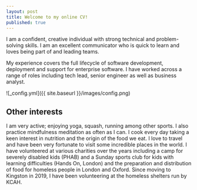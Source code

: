 ```yaml
---
layout: post
title: Welcome to my online CV!
published: true
---
```


I am a confident, creative individual with strong technical and problem-solving skills. I am an excellent communicator who is quick to learn and loves being part of and leading teams.

My experience covers the full lifecycle of software development, deployment and support for enterprise software. I have worked across a range of roles including tech lead, senior engineer as well as business analyst.

![_config.yml]({{ site.baseurl }}/images/config.png)

## Other interests
I am very active; enjoying yoga, squash, running among other sports. I also practice mindfulness meditation as often as I can. I cook every day taking a keen interest in nutrition and the origin of the food we eat. I love to travel and have been very fortunate to visit some incredible places in the world. I have volunteered at various charities over the years including a camp for severely disabled kids (PHAB) and a Sunday sports club for kids with learning difficulties (Hands On, London) and the preparation and distribution of food for homeless people in London and Oxford. Since moving to Kingston in 2019, I have been volunteering at the homeless shelters run by KCAH.

